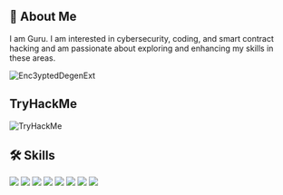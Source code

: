 

## 🚀 About Me
I am Guru. I am interested in cybersecurity, coding, and smart contract hacking and am passionate about exploring and enhancing my skills in these areas.

<p align="left"> <img src="https://komarev.com/ghpvc/?username=Enc3yptedDegenExt&label=Profile%20views&color=0e75b6&style=flat" alt="Enc3yptedDegenExt" /> </p>

## TryHackMe
<img src="https://tryhackme-badges.s3.amazonaws.com/Vrushabh.S.png" alt="TryHackMe">


## 🛠 Skills


![](https://img.shields.io/badge/HTML5-E34F26?style=for-the-badge&logo=html5&logoColor=white)
![](https://img.shields.io/badge/Tailwind_CSS-38B2AC?style=for-the-badge&logo=tailwind-css&logoColor=white)
![](https://img.shields.io/badge/JavaScript-323330?style=for-the-badge&logo=javascript&logoColor=F7DF1E)
![](https://img.shields.io/badge/Rust-black?style=for-the-badge&logo=rust&logoColor=#E57324)
![](https://img.shields.io/badge/Shell_Script-121011?style=for-the-badge&logo=gnu-bash&logoColor=white)
![](https://img.shields.io/badge/Kali_Linux-557C94?style=for-the-badge&logo=kali-linux&logoColor=white)
![](https://img.shields.io/badge/Linux-FCC624?style=for-the-badge&logo=linux&logoColor=black)
![](https://img.shields.io/badge/Solidity-e6e6e6?style=for-the-badge&logo=solidity&logoColor=black)



